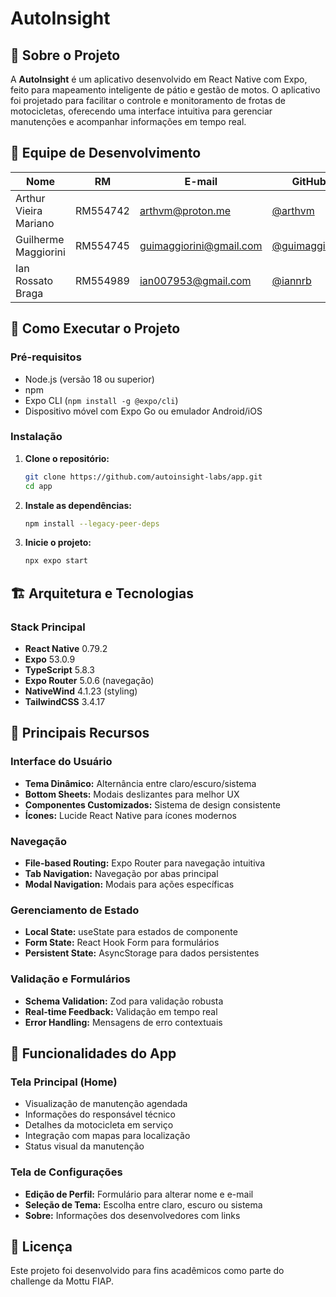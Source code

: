 # AutoInsight

## 📱 Sobre o Projeto

A **AutoInsight** é um aplicativo desenvolvido em React Native com Expo, feito para mapeamento inteligente de pátio e gestão de motos. O aplicativo foi projetado para facilitar o controle e monitoramento de frotas de motocicletas, oferecendo uma interface intuitiva para gerenciar manutenções e acompanhar informações em tempo real.

## 👥 Equipe de Desenvolvimento

| Nome | RM | E-mail | GitHub | LinkedIn |
|------|-------|---------|---------|----------|
| Arthur Vieira Mariano | RM554742 | arthvm@proton.me | [@arthvm](https://github.com/arthvm) | [arthvm](https://linkedin.com/in/arthvm/) |
| Guilherme Maggiorini | RM554745 | guimaggiorini@gmail.com | [@guimaggiorini](https://github.com/guimaggiorini) | [guimaggiorini](https://linkedin.com/in/guimaggiorini/) |
| Ian Rossato Braga | RM554989 | ian007953@gmail.com | [@iannrb](https://github.com/iannrb) | [ianrossato](https://linkedin.com/in/ianrossato/) |

## 🚀 Como Executar o Projeto

### Pré-requisitos

- Node.js (versão 18 ou superior)
- npm
- Expo CLI (`npm install -g @expo/cli`)
- Dispositivo móvel com Expo Go ou emulador Android/iOS

### Instalação

1. **Clone o repositório:**
   ```bash
   git clone https://github.com/autoinsight-labs/app.git
   cd app
   ```

2. **Instale as dependências:**
   ```bash
   npm install --legacy-peer-deps
   ```

3. **Inicie o projeto:**
   ```bash
   npx expo start
   ```

## 🏗️ Arquitetura e Tecnologias

### Stack Principal
- **React Native** 0.79.2
- **Expo** 53.0.9
- **TypeScript** 5.8.3
- **Expo Router** 5.0.6 (navegação)
- **NativeWind** 4.1.23 (styling)
- **TailwindCSS** 3.4.17

## 🎯 Principais Recursos

### Interface do Usuário
- **Tema Dinâmico:** Alternância entre claro/escuro/sistema
- **Bottom Sheets:** Modais deslizantes para melhor UX
- **Componentes Customizados:** Sistema de design consistente
- **Ícones:** Lucide React Native para ícones modernos

### Navegação
- **File-based Routing:** Expo Router para navegação intuitiva
- **Tab Navigation:** Navegação por abas principal
- **Modal Navigation:** Modais para ações específicas

### Gerenciamento de Estado
- **Local State:** useState para estados de componente
- **Form State:** React Hook Form para formulários
- **Persistent State:** AsyncStorage para dados persistentes

### Validação e Formulários
- **Schema Validation:** Zod para validação robusta
- **Real-time Feedback:** Validação em tempo real
- **Error Handling:** Mensagens de erro contextuais

## 📱 Funcionalidades do App

### Tela Principal (Home)
- Visualização de manutenção agendada
- Informações do responsável técnico
- Detalhes da motocicleta em serviço
- Integração com mapas para localização
- Status visual da manutenção

### Tela de Configurações
- **Edição de Perfil:** Formulário para alterar nome e e-mail
- **Seleção de Tema:** Escolha entre claro, escuro ou sistema
- **Sobre:** Informações dos desenvolvedores com links

## 📄 Licença

Este projeto foi desenvolvido para fins acadêmicos como parte do challenge da Mottu FIAP.
